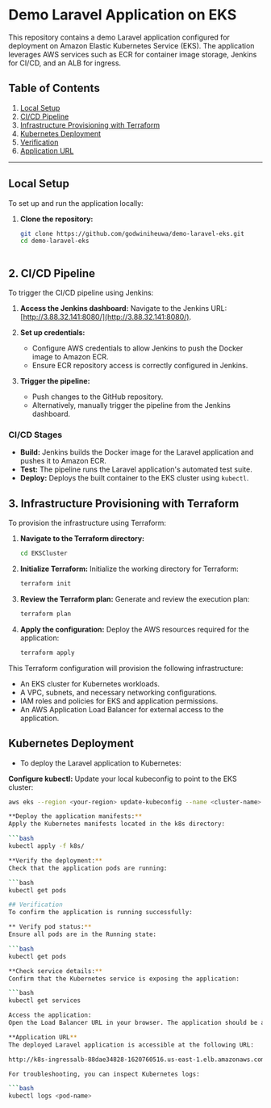 # Demo Laravel Application on EKS

This repository contains a demo Laravel application configured for deployment on Amazon Elastic Kubernetes Service (EKS). The application leverages AWS services such as ECR for container image storage, Jenkins for CI/CD, and an ALB for ingress.

## Table of Contents

1. [Local Setup](#local-setup)
2. [CI/CD Pipeline](#cicd-pipeline)
3. [Infrastructure Provisioning with Terraform](#infrastructure-provisioning-with-terraform)
4. [Kubernetes Deployment](#kubernetes-deployment)
5. [Verification](#verification)
6. [Application URL](#application-url)

---

## Local Setup

To set up and run the application locally:

1. **Clone the repository:**
   ```bash
   git clone https://github.com/godwiniheuwa/demo-laravel-eks.git
   cd demo-laravel-eks



## 2. CI/CD Pipeline

To trigger the CI/CD pipeline using Jenkins:

1. **Access the Jenkins dashboard:**
   Navigate to the Jenkins URL: [http://3.88.32.141:8080/](http://3.88.32.141:8080/).

2. **Set up credentials:**
   - Configure AWS credentials to allow Jenkins to push the Docker image to Amazon ECR.
   - Ensure ECR repository access is correctly configured in Jenkins.

3. **Trigger the pipeline:**
   - Push changes to the GitHub repository.
   - Alternatively, manually trigger the pipeline from the Jenkins dashboard.

### CI/CD Stages

- **Build:** Jenkins builds the Docker image for the Laravel application and pushes it to Amazon ECR.
- **Test:** The pipeline runs the Laravel application's automated test suite.
- **Deploy:** Deploys the built container to the EKS cluster using `kubectl`.



## 3. Infrastructure Provisioning with Terraform

To provision the infrastructure using Terraform:

1. **Navigate to the Terraform directory:**
   ```bash
   cd EKSCluster

2. **Initialize Terraform:**
   Initialize the working directory for Terraform:
   ```bash
   terraform init

3. **Review the Terraform plan:**
   Generate and review the execution plan:
   ```bash
   terraform plan

4. **Apply the configuration:**
   Deploy the AWS resources required for the application:
   ```bash
   terraform apply

This Terraform configuration will provision the following infrastructure:

- An EKS cluster for Kubernetes workloads.
- A VPC, subnets, and necessary networking configurations.
- IAM roles and policies for EKS and application permissions.
- An AWS Application Load Balancer for external access to the application.

## Kubernetes Deployment
- To deploy the Laravel application to Kubernetes:

**Configure kubectl:**
   Update your local kubeconfig to point to the EKS cluster:

   ```bash
   aws eks --region <your-region> update-kubeconfig --name <cluster-name>

**Deploy the application manifests:**
   Apply the Kubernetes manifests located in the k8s directory:

   ```bash
   kubectl apply -f k8s/

**Verify the deployment:**
   Check that the application pods are running:

   ```bash
   kubectl get pods

## Verification
To confirm the application is running successfully:

** Verify pod status:**
Ensure all pods are in the Running state:

 ```bash
kubectl get pods

**Check service details:**
   Confirm that the Kubernetes service is exposing the application:

   ```bash
   kubectl get services

Access the application:
Open the Load Balancer URL in your browser. The application should be accessible and functional.

**Application URL**
The deployed Laravel application is accessible at the following URL:

http://k8s-ingressalb-88dae34828-1620760516.us-east-1.elb.amazonaws.com/

For troubleshooting, you can inspect Kubernetes logs:

   ```bash
   kubectl logs <pod-name>
